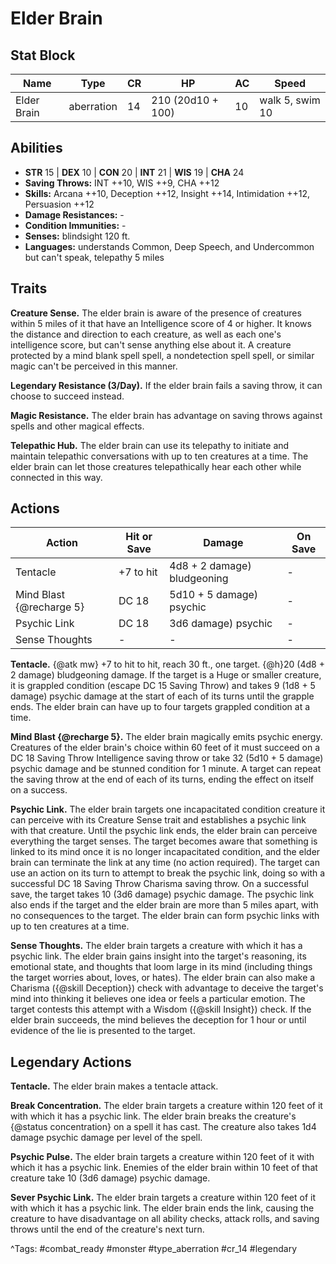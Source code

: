 # Elder Brain

## Stat Block

| Name | Type | CR | HP | AC | Speed |
|------|------|----|----|----|-------|
| Elder Brain | aberration | 14 | 210 (20d10 + 100) | 10 | walk 5, swim 10 |

## Abilities

- **STR** 15 | **DEX** 10 | **CON** 20 | **INT** 21 | **WIS** 19 | **CHA** 24
- **Saving Throws:** INT ++10, WIS ++9, CHA ++12  
- **Skills:** Arcana ++10, Deception ++12, Insight ++14, Intimidation ++12, Persuasion ++12  
- **Damage Resistances:** -  
- **Condition Immunities:** -  
- **Senses:** blindsight 120 ft.  
- **Languages:** understands Common, Deep Speech, and Undercommon but can't speak, telepathy 5 miles

## Traits

**Creature Sense.** The elder brain is aware of the presence of creatures within 5 miles of it that have an Intelligence score of 4 or higher. It knows the distance and direction to each creature, as well as each one's intelligence score, but can't sense anything else about it. A creature protected by a mind blank spell spell, a nondetection spell spell, or similar magic can't be perceived in this manner.

**Legendary Resistance (3/Day).** If the elder brain fails a saving throw, it can choose to succeed instead.

**Magic Resistance.** The elder brain has advantage on saving throws against spells and other magical effects.

**Telepathic Hub.** The elder brain can use its telepathy to initiate and maintain telepathic conversations with up to ten creatures at a time. The elder brain can let those creatures telepathically hear each other while connected in this way.


## Actions

| Action | Hit or Save | Damage | On Save |
|--------|--------------|--------|----------|
| Tentacle | +7 to hit | 4d8 + 2 damage) bludgeoning | - |
| Mind Blast {@recharge 5} | DC 18 | 5d10 + 5 damage) psychic | - |
| Psychic Link | DC 18 | 3d6 damage) psychic | - |
| Sense Thoughts | - | - | - |

**Tentacle.** {@atk mw} +7 to hit to hit, reach 30 ft., one target. {@h}20 (4d8 + 2 damage) bludgeoning damage. If the target is a Huge or smaller creature, it is grappled condition (escape DC 15 Saving Throw) and takes 9 (1d8 + 5 damage) psychic damage at the start of each of its turns until the grapple ends. The elder brain can have up to four targets grappled condition at a time.

**Mind Blast {@recharge 5}.** The elder brain magically emits psychic energy. Creatures of the elder brain's choice within 60 feet of it must succeed on a DC 18 Saving Throw Intelligence saving throw or take 32 (5d10 + 5 damage) psychic damage and be stunned condition for 1 minute. A target can repeat the saving throw at the end of each of its turns, ending the effect on itself on a success.

**Psychic Link.** The elder brain targets one incapacitated condition creature it can perceive with its Creature Sense trait and establishes a psychic link with that creature. Until the psychic link ends, the elder brain can perceive everything the target senses. The target becomes aware that something is linked to its mind once it is no longer incapacitated condition, and the elder brain can terminate the link at any time (no action required). The target can use an action on its turn to attempt to break the psychic link, doing so with a successful DC 18 Saving Throw Charisma saving throw. On a successful save, the target takes 10 (3d6 damage) psychic damage. The psychic link also ends if the target and the elder brain are more than 5 miles apart, with no consequences to the target. The elder brain can form psychic links with up to ten creatures at a time.

**Sense Thoughts.** The elder brain targets a creature with which it has a psychic link. The elder brain gains insight into the target's reasoning, its emotional state, and thoughts that loom large in its mind (including things the target worries about, loves, or hates). The elder brain can also make a Charisma ({@skill Deception}) check with advantage to deceive the target's mind into thinking it believes one idea or feels a particular emotion. The target contests this attempt with a Wisdom ({@skill Insight}) check. If the elder brain succeeds, the mind believes the deception for 1 hour or until evidence of the lie is presented to the target.

## Legendary Actions

**Tentacle.** The elder brain makes a tentacle attack.

**Break Concentration.** The elder brain targets a creature within 120 feet of it with which it has a psychic link. The elder brain breaks the creature's {@status concentration} on a spell it has cast. The creature also takes 1d4 damage psychic damage per level of the spell.

**Psychic Pulse.** The elder brain targets a creature within 120 feet of it with which it has a psychic link. Enemies of the elder brain within 10 feet of that creature take 10 (3d6 damage) psychic damage.

**Sever Psychic Link.** The elder brain targets a creature within 120 feet of it with which it has a psychic link. The elder brain ends the link, causing the creature to have disadvantage on all ability checks, attack rolls, and saving throws until the end of the creature's next turn.



^Tags: #combat_ready #monster #type_aberration #cr_14 #legendary